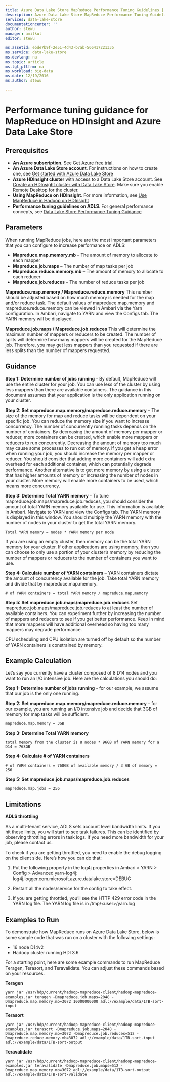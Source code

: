 ```yaml
---
title: Azure Data Lake Store MapReduce Performance Tuning Guidelines | Microsoft Docs
description: Azure Data Lake Store MapReduce Performance Tuning Guidelines
services: data-lake-store
documentationcenter: ''
author: stewu
manager: amitkul
editor: stewu

ms.assetid: ebde7b9f-2e51-4d43-b7ab-566417221335
ms.service: data-lake-store
ms.devlang: na
ms.topic: article
ms.tgt_pltfrm: na
ms.workload: big-data
ms.date: 12/19/2016
ms.author: stewu

---
```

# Performance tuning guidance for MapReduce on HDInsight and Azure Data Lake Store


## Prerequisites

* **An Azure subscription**. See [Get Azure free trial](https://azure.microsoft.com/pricing/free-trial/).
* **An Azure Data Lake Store account**. For instructions on how to create one, see [Get started with Azure Data Lake Store](data-lake-store-get-started-portal.md)
* **Azure HDInsight cluster** with access to a Data Lake Store account. See [Create an HDInsight cluster with Data Lake Store](data-lake-store-hdinsight-hadoop-use-portal.md). Make sure you enable Remote Desktop for the cluster.
* **Using MapReduce on HDInsight**.  For more information, see [Use MapReduce in Hadoop on HDInsight](https://docs.microsoft.com/azure/hdinsight/hdinsight-use-mapreduce)  
* **Performance tuning guidelines on ADLS**.  For general performance concepts, see [Data Lake Store Performance Tuning Guidance](https://docs.microsoft.com/azure/data-lake-store/data-lake-store-performance-tuning-guidance)  

## Parameters

When running MapReduce jobs, here are the most important parameters that you can configure to increase performance on ADLS:

* **Mapreduce.map.memory.mb** – The amount of memory to allocate to each mapper
* **Mapreduce.job.maps** – The number of map tasks per job
* **Mapreduce.reduce.memory.mb** – The amount of memory to allocate to each reducer
* **Mapreduce.job.reduces** – The number of reduce tasks per job

**Mapreduce.map.memory / Mapreduce.reduce.memory**
This number should be adjusted based on how much memory is needed for the map and/or reduce task.  The default values of mapreduce.map.memory and mapreduce.reduce.memory can be viewed in Ambari via the Yarn configuration.  In Ambari, navigate to YARN and view the Configs tab.  The YARN memory will be displayed.  

**Mapreduce.job.maps / Mapreduce.job.reduces**
This will determine the maximum number of mappers or reducers to be created.  The number of splits will determine how many mappers will be created for the MapReduce job.  Therefore, you may get less mappers than you requested if there are less splits than the number of mappers requested.       

## Guidance

**Step 1: Determine number of jobs running** - By default, MapReduce will use the entire cluster for your job.  You can use less of the cluster by using less mappers than there are available containers.  The guidance in this document assumes that your application is the only application running on your cluster.      

**Step 2: Set mapreduce.map.memory/mapreduce.reduce.memory** –  The size of the memory for map and reduce tasks will be dependent on your specific job.  You can reduce the memory size if you want to increase concurrency.  The number of concurrently running tasks depends on the number of containers.  By decreasing the amount of memory per mapper or reducer, more containers can be created, which enable more mappers or reducers to run concurrently.  Decreasing the amount of memory too much may cause some processes to run out of memory.  If you get a heap error when running your job, you should increase the memory per mapper or reducer.  You should consider that adding more containers will add extra overhead for each additional container, which can potentially degrade performance.  Another alternative is to get more memory by using a cluster that has higher amounts of memory or increasing the number of nodes in your cluster.  More memory will enable more containers to be used, which means more concurrency.  

**Step 3: Determine Total YARN memory** - To tune mapreduce.job.maps/mapreduce.job.reduces, you should consider the amount of total YARN memory available for use.  This information is available in Ambari.  Navigate to YARN and view the Configs tab.  The YARN memory is displayed in this window.  You should multiply the YARN memory with the number of nodes in your cluster to get the total YARN memory.

	Total YARN memory = nodes * YARN memory per node
If you are using an empty cluster, then memory can be the total YARN memory for your cluster.  If other applications are using memory, then you can choose to only use a portion of your cluster’s memory by reducing the number of mappers or reducers to the number of containers you want to use.  

**Step 4: Calculate number of YARN containers** – YARN containers dictate the amount of concurrency available for the job.  Take total YARN memory and divide that by mapreduce.map.memory.  

	# of YARN containers = total YARN memory / mapreduce.map.memory

**Step 5: Set mapreduce.job.maps/mapreduce.job.reduces**
Set mapreduce.job.maps/mapreduce.job.reduces to at least the number of available containers.  You can experiment further by increasing the number of mappers and reducers to see if you get better performance.  Keep in mind that more mappers will have additional overhead so having too many mappers may degrade performance.  

CPU scheduling and CPU isolation are turned off by default so the number of YARN containers is constrained by memory.

## Example Calculation

Let’s say you currently have a cluster composed of 8 D14 nodes and you want to run an I/O intensive job.  Here are the calculations you should do:

**Step 1: Determine number of jobs running** - for our example, we assume that our job is the only one running.  

**Step 2: Set mapreduce.map.memory/mapreduce.reduce.memory** – for our example, you are running an I/O intensive job and decide that 3GB of memory for map tasks will be sufficient.

	mapreduce.map.memory = 3GB
**Step 3: Determine Total YARN memory**

	total memory from the cluster is 8 nodes * 96GB of YARN memory for a D14 = 768GB
**Step 4: Calculate # of YARN containers**

	# of YARN containers = 768GB of available memory / 3 GB of memory =   256

**Step 5: Set mapreduce.job.maps/mapreduce.job.reduces**

	mapreduce.map.jobs = 256

## Limitations

**ADLS throttling**

As a multi-tenant service, ADLS sets account level bandwidth limits.  If you hit these limits, you will start to see task failures. This can be identified by observing throttling errors in task logs.  If you need more bandwidth for your job, please contact us.   

To check if you are getting throttled, you need to enable the debug logging on the client side. Here’s how you can do that:

1. Put the following property in the log4j properties in Ambari > YARN > Config > Advanced yarn-log4j: log4j.logger.com.microsoft.azure.datalake.store=DEBUG

2. Restart all the nodes/service for the config to take effect.

3. If you are getting throttled, you’ll see the HTTP 429 error code in the YARN log file. The YARN log file is in /tmp/&lt;user&gt;/yarn.log

## Examples to Run

To demonstrate how MapReduce runs on Azure Data Lake Store, below is some sample code that was run on a cluster with the following settings:

* 16 node D14v2
* Hadoop cluster running HDI 3.6

For a starting point, here are some example commands to run MapReduce Teragen, Terasort, and Teravalidate.  You can adjust these commands based on your resources.

**Teragen**

	yarn jar /usr/hdp/current/hadoop-mapreduce-client/hadoop-mapreduce-examples.jar teragen -Dmapreduce.job.maps=2048 -Dmapreduce.map.memory.mb=3072 10000000000 adl://example/data/1TB-sort-input

**Terasort**

	yarn jar /usr/hdp/current/hadoop-mapreduce-client/hadoop-mapreduce-examples.jar terasort -Dmapreduce.job.maps=2048 -Dmapreduce.map.memory.mb=3072 -Dmapreduce.job.reduces=512 -Dmapreduce.reduce.memory.mb=3072 adl://example/data/1TB-sort-input adl://example/data/1TB-sort-output

**Teravalidate**

	yarn jar /usr/hdp/current/hadoop-mapreduce-client/hadoop-mapreduce-examples.jar teravalidate -Dmapreduce.job.maps=512 -Dmapreduce.map.memory.mb=3072 adl://example/data/1TB-sort-output adl://example/data/1TB-sort-validate
